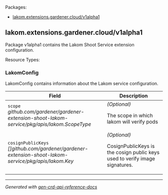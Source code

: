 <p>Packages:</p>
<ul>
<li>
<a href="#lakom.extensions.gardener.cloud%2fv1alpha1">lakom.extensions.gardener.cloud/v1alpha1</a>
</li>
</ul>
<h2 id="lakom.extensions.gardener.cloud/v1alpha1">lakom.extensions.gardener.cloud/v1alpha1</h2>
<p>
<p>Package v1alpha1 contains the Lakom Shoot Service extension configuration.</p>
</p>
Resource Types:
<ul></ul>
<h3 id="lakom.extensions.gardener.cloud/v1alpha1.LakomConfig">LakomConfig
</h3>
<p>
<p>LakomConfig contains information about the Lakom service configuration.</p>
</p>
<table>
<thead>
<tr>
<th>Field</th>
<th>Description</th>
</tr>
</thead>
<tbody>
<tr>
<td>
<code>scope</code></br>
<em>
github.com/gardener/gardener-extension-shoot-lakom-service/pkg/apis/lakom.ScopeType
</em>
</td>
<td>
<em>(Optional)</em>
<p>The scope in which lakom will verify pods</p>
</td>
</tr>
<tr>
<td>
<code>cosignPublicKeys</code></br>
<em>
[]github.com/gardener/gardener-extension-shoot-lakom-service/pkg/apis/lakom.Key
</em>
</td>
<td>
<em>(Optional)</em>
<p>CosignPublicKeys is the cosign public keys used to verify image signatures.</p>
</td>
</tr>
</tbody>
</table>
<hr/>
<p><em>
Generated with <a href="https://github.com/ahmetb/gen-crd-api-reference-docs">gen-crd-api-reference-docs</a>
</em></p>
